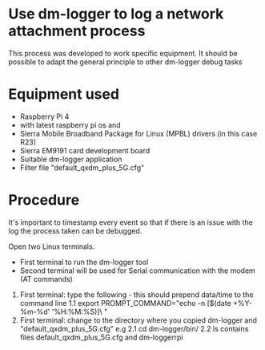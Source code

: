 # Use dm-logger to log a network attachment process

This process was developed to work specific equipment. It should be possible to adapt the general principle to other dm-logger debug tasks

# Equipment used
* Raspberry Pi 4 
* with latest raspberry pi os and 
* Sierra Mobile Broadband Package for Linux (MPBL) drivers (in this case R23)
* Sierra EM9191 card development board
* Suitable dm-logger application
* Filter file "default_qxdm_plus_5G.cfg"

# Procedure

It's important to timestamp every event so that if there is an issue with the log the process taken can be debugged.

Open two Linux terminals. 
* First terminal to run the dm-logger tool
* Second terminal will be used for Serial communication with the modem (AT commands)



1. First terminal: type the following - this should prepend data/time to the command line 
1.1 export PROMPT_COMMAND="echo -n \[\$(date +%Y-%m-%d' '%H:%M:%S)\]\ "
2. First terminal: change to the directory where you copied dm-logger and "default_qxdm_plus_5G.cfg" e.g 
2.1 cd dm-logger/bin/
2.2 ls contains files default_qxdm_plus_5G.cfg and dm-loggerrpi

